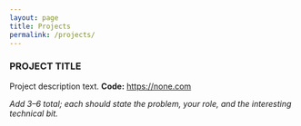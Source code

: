 ```yaml
---
layout: page
title: Projects
permalink: /projects/
---
```


### PROJECT TITLE
Project description text.
**Code:** <https://none.com>

_Add 3–6 total; each should state the problem, your role, and the interesting technical bit._